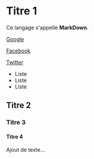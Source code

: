 # Titre 1

Ce langage s'appelle __MarkDown__.

[Google](https://www.google.fr)

[Facebook](https://www.facebook.com)

[Twitter](https://twitter.com)

- Liste
- Liste
- Liste

## Titre 2

### Titre 3

#### Titre 4

Ajout de texte...